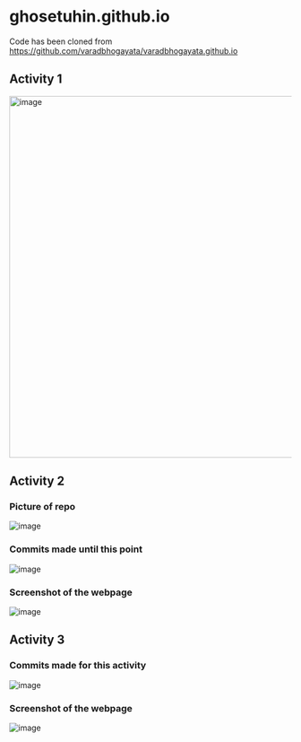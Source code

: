 # ghosetuhin.github.io

Code has been cloned from https://github.com/varadbhogayata/varadbhogayata.github.io

## Activity 1
<img width="645" alt="image" src="https://github.com/ghosetuhin/ghosetuhin.github.io/assets/71938696/2dce8a64-f3d2-47b7-afb9-a4413bcdb568">

## Activity 2

### Picture of repo
![image](https://github.com/ghosetuhin/ghosetuhin.github.io/assets/71938696/642a86f4-6ae6-40f4-b22d-8d615baf30e9)

### Commits made until this point
![image](https://github.com/ghosetuhin/ghosetuhin.github.io/assets/71938696/1a25c26b-30c5-4489-9aee-6f0d1590ddd3)

### Screenshot of the webpage
![image](https://github.com/ghosetuhin/ghosetuhin.github.io/assets/71938696/8ce75cfc-cc56-442e-821f-e38ee90f8899)

## Activity 3

### Commits made for this activity
![image](https://github.com/ghosetuhin/ghosetuhin.github.io/assets/71938696/50b95b6a-ae9b-4fd4-b86a-d35e5e02ac8e)

### Screenshot of the webpage
![image](https://github.com/ghosetuhin/ghosetuhin.github.io/assets/71938696/aaabf8c5-257f-483e-9d2a-4a197522222e)




